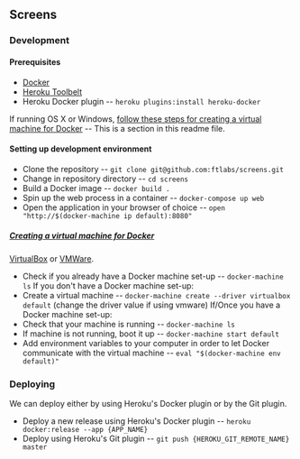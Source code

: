## Screens

### Development

#### Prerequisites
- [Docker](https://www.docker.com/docker-toolbox)
- [Heroku Toolbelt](https://toolbelt.heroku.com/)
- Heroku Docker plugin -- `heroku plugins:install heroku-docker`

If running OS X or Windows, [follow these steps for creating a virtual machine for Docker](#creating-a-virtual-machine-for-docker) -- This is a section in this readme file.

#### Setting up development environment
- Clone the repository -- `git clone git@github.com:ftlabs/screens.git`
- Change in repository directory -- `cd screens`
- Build a Docker image -- `docker build .`
- Spin up the web process in a container -- `docker-compose up web`
- Open the application in your browser of choice -- `open "http://$(docker-machine ip default):8080"`

##### [Creating a virtual machine for Docker](#creating-a-virtual-machine-for-docker)
 [VirtualBox](https://www.virtualbox.org/wiki/Downloads) or [VMWare](http://www.vmware.com/uk/).

- Check if you already have a Docker machine set-up -- `docker-machine ls`
If you don't have a Docker machine set-up:
- Create a virtual machine -- `docker-machine create --driver virtualbox default` (change the driver value if using vmware)
If/Once you have a Docker machine set-up:
- Check that your machine is running -- `docker-machine ls`
- If machine is not running, boot it up -- `docker-machine start default`
- Add environment variables to your computer in order to let Docker communicate with the virtual machine -- `eval "$(docker-machine env default)"`

### Deploying
We can deploy either by using Heroku's Docker plugin or by the Git plugin.

- Deploy a new release using Heroku's Docker plugin -- `heroku docker:release --app {APP_NAME}`
- Deploy using Heroku's Git plugin -- `git push {HEROKU_GIT_REMOTE_NAME} master`
